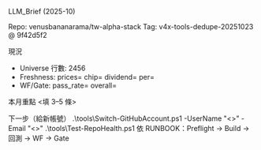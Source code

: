 LLM_Brief (2025-10)

Repo: venusbananarama/tw-alpha-stack
Tag: v4x-tools-dedupe-20251023 @ 9f42d5f2

現況
- Universe 行數: 2456
- Freshness: prices= chip= dividend= per=
- WF/Gate: pass_rate= overall=

本月重點
<填 3–5 條>

下一步（給新帳號）
.\tools\Switch-GitHubAccount.ps1 -UserName "<>" -Email "<>"
.\tools\Test-RepoHealth.ps1
依 RUNBOOK：Preflight → Build → 回測 → WF → Gate
